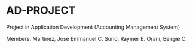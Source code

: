 # AD-PROJECT

Project in Application Development (Accounting Management System)

Members: Martinez, Jose Emmanuel C. Surio, Raymer E. Orani, Bengie C.
